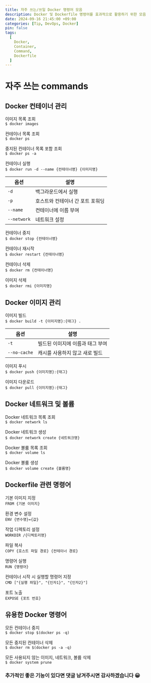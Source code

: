 ```yaml
---
title: 자주 쓰는/쓰일 Docker 명령어 모음
description: Docker 및 Dockerfile 명령어를 효과적으로 활용하기 위한 모음
date: 2024-09-16 21:45:00 +09:00
categories: [Tip, DevOps, Docker]
pin: false
tags:
  [
    Docker,
    Container,
    Command,
    Dockerfile
  ]
---
```


# 자주 쓰는 commands

## Docker 컨테이너 관리

이미지 목록 조회<br>
`$ docker images`<br>

컨테이너 목록 조회<br>
`$ docker ps`<br>

중지된 컨테이너 목록 포함 조회<br>
`$ docker ps -a`<br>

컨테이너 실행<br>
`$ docker run -d --name {컨테이너명} {이미지명}`<br>


| 옵션          | 설명                 |
|-------------|--------------------|
| `-d`        | 백그라운드에서 실행         |
| `-p`        | 호스트와 컨테이너 간 포트 포워딩 |
| `--name`    | 컨테이너에 이름 부여        |
| `--network` | 네트워크 설정            |

컨테이너 중지<br>
`$ docker stop {컨테이너명}`<br>

컨테이너 재시작<br>
`$ docker restart {컨테이너명}`<br>

컨테이너 삭제<br>
`$ docker rm {컨테이너명}`<br>

이미지 삭제<br>
`$ docker rmi {이미지명}`<br>

## Docker 이미지 관리

이미지 빌드<br>
`$ docker build -t {이미지명}:{태그} .`<br>

| 옵션           | 설명                 |
|--------------|--------------------|
| `-t`         | 빌드된 이미지에 이름과 태그 부여 |
| `--no-cache` | 캐시를 사용하지 않고 새로 빌드  |

이미지 푸시<br>
`$ docker push {이미지명}:{태그}`<br>

이미지 다운로드<br>
`$ docker pull {이미지명}:{태그}`<br>

## Docker 네트워크 및 볼륨

Docker 네트워크 목록 조회<br>
`$ docker network ls`<br>

Docker 네트워크 생성<br>
`$ docker network create {네트워크명}`<br>

Docker 볼륨 목록 조회<br>
`$ docker volume ls`<br>

Docker 볼륨 생성<br>
`$ docker volume create {볼륨명}`<br>

## Dockerfile 관련 명령어

기본 이미지 지정<br>
`FROM {기본 이미지}`<br>

환경 변수 설정<br>
`ENV {변수명}={값}`<br>

작업 디렉토리 설정<br>
`WORKDIR /{디렉토리명}`<br>

파일 복사<br>
`COPY {호스트 파일 경로} {컨테이너 경로}`<br>

명령어 실행<br>
`RUN {명령어}`<br>

컨테이너 시작 시 실행할 명령어 지정<br>
`CMD ["{실행 파일}", "{인자1}", "{인자2}"]`<br>

포트 노출<br>
`EXPOSE {포트 번호}`<br>

## 유용한 Docker 명령어

모든 컨테이너 중지<br>
`$ docker stop $(docker ps -q)`<br>

모든 중지된 컨테이너 삭제<br>
`$ docker rm $(docker ps -a -q)`<br>

모든 사용되지 않는 이미지, 네트워크, 볼륨 삭제<br>
`$ docker system prune`<br>

### 추가적인 좋은 기능이 있다면 댓글 남겨주시면 감사하겠습니다 😀

